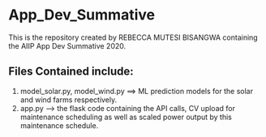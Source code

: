 # App_Dev_Summative

This is the repository created by REBECCA MUTESI BISANGWA containing the AIIP App Dev Summative 2020. 

## Files Contained include:
1. model_solar.py, model_wind.py ==> ML prediction models for the solar and wind farms respectively.
2. app.py --> the flask code containing the API calls, CV upload for maintenance scheduling as well as scaled power output by this maintenance schedule.

